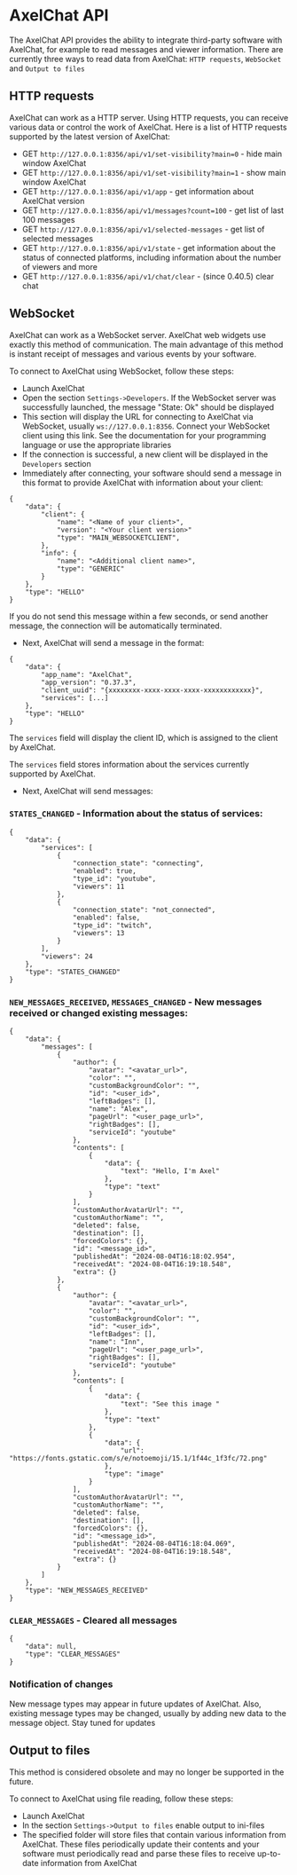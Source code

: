 # AxelChat API

The AxelChat API provides the ability to integrate third-party software with AxelChat, for example to read messages and viewer information. There are currently three ways to read data from AxelChat: `HTTP requests`, `WebSocket` and `Output to files`

## HTTP requests

AxelChat can work as a HTTP server. Using HTTP requests, you can receive various data or control the work of AxelChat. Here is a list of HTTP requests supported by the latest version of AxelChat:
* GET `http://127.0.0.1:8356/api/v1/set-visibility?main=0` - hide main window AxelChat
* GET `http://127.0.0.1:8356/api/v1/set-visibility?main=1` - show main window AxelChat
* GET `http://127.0.0.1:8356/api/v1/app` - get information about AxelChat version
* GET `http://127.0.0.1:8356/api/v1/messages?count=100` - get list of last 100 messages
* GET `http://127.0.0.1:8356/api/v1/selected-messages` - get list of selected messages
* GET `http://127.0.0.1:8356/api/v1/state` - get information about the status of connected platforms, including information about the number of viewers and more
* GET `http://127.0.0.1:8356/api/v1/chat/clear` - (since 0.40.5) clear chat

## WebSocket

AxelChat can work as a WebSocket server. AxelChat web widgets use exactly this method of communication. The main advantage of this method is instant receipt of messages and various events by your software.

To connect to AxelChat using WebSocket, follow these steps:

* Launch AxelChat
* Open the section `Settings->Developers`. If the WebSocket server was successfully launched, the message "State: Ok" should be displayed
* This section will display the URL for connecting to AxelChat via WebSocket, usually `ws://127.0.0.1:8356`. Connect your WebSocket client using this link. See the documentation for your programming language or use the appropriate libraries
* If the connection is successful, a new client will be displayed in the `Developers` section
* Immediately after connecting, your software should send a message in this format to provide AxelChat with information about your client:
```
{
    "data": {
        "client": {
            "name": "<Name of your client>",
            "version": "<Your client version>"
            "type": "MAIN_WEBSOCKETCLIENT",
        },
        "info": {
            "name": "<Additional client name>",
            "type": "GENERIC"
        }
    },
    "type": "HELLO"
}
```
If you do not send this message within a few seconds, or send another message, the connection will be automatically terminated.

* Next, AxelChat will send a message in the format:
```
{
    "data": {
        "app_name": "AxelChat",
        "app_version": "0.37.3",
        "client_uuid": "{xxxxxxxx-xxxx-xxxx-xxxx-xxxxxxxxxxxx}",
        "services": [...]
	},
	"type": "HELLO"
}
```
The `services` field will display the client ID, which is assigned to the client by AxelChat.

The `services` field stores information about the services currently supported by AxelChat.

* Next, AxelChat will send messages:

### `STATES_CHANGED` - Information about the status of services:

```
{
    "data": {
        "services": [
            {
                "connection_state": "connecting",
                "enabled": true,
                "type_id": "youtube",
                "viewers": 11
            },
            {
                "connection_state": "not_connected",
                "enabled": false,
                "type_id": "twitch",
                "viewers": 13
            }
        ],
        "viewers": 24
    },
    "type": "STATES_CHANGED"
}
```

### `NEW_MESSAGES_RECEIVED`, `MESSAGES_CHANGED` - New messages received or changed existing messages:

```
{
    "data": {
        "messages": [
            {
                "author": {
                    "avatar": "<avatar_url>",
                    "color": "",
                    "customBackgroundColor": "",
                    "id": "<user_id>",
                    "leftBadges": [],
                    "name": "Alex",
                    "pageUrl": "<user_page_url>",
                    "rightBadges": [],
                    "serviceId": "youtube"
                },
                "contents": [
                    {
                        "data": {
                            "text": "Hello, I'm Axel"
                        },
                        "type": "text"
                    }
                ],
                "customAuthorAvatarUrl": "",
                "customAuthorName": "",
				"deleted": false,
                "destination": [],
                "forcedColors": {},
                "id": "<message_id>",
                "publishedAt": "2024-08-04T16:18:02.954",
                "receivedAt": "2024-08-04T16:19:18.548",
                "extra": {}
            },
            {
                "author": {
                    "avatar": "<avatar_url>",
                    "color": "",
                    "customBackgroundColor": "",
                    "id": "<user_id>",
                    "leftBadges": [],
                    "name": "Inn",
                    "pageUrl": "<user_page_url>",
                    "rightBadges": [],
                    "serviceId": "youtube"
                },
                "contents": [
                    {
                        "data": {
                            "text": "See this image "
                        },
                        "type": "text"
                    },
                    {
                        "data": {
                            "url": "https://fonts.gstatic.com/s/e/notoemoji/15.1/1f44c_1f3fc/72.png"
                        },
                        "type": "image"
                    }
                ],
                "customAuthorAvatarUrl": "",
                "customAuthorName": "",
				"deleted": false,
                "destination": [],
                "forcedColors": {},
                "id": "<message_id>",
                "publishedAt": "2024-08-04T16:18:04.069",
                "receivedAt": "2024-08-04T16:19:18.548",
                "extra": {}
            }
        ]
    },
    "type": "NEW_MESSAGES_RECEIVED"
}
```

### `CLEAR_MESSAGES` - Cleared all messages

```
{
    "data": null,
    "type": "CLEAR_MESSAGES"
}
```

### Notification of changes

New message types may appear in future updates of AxelChat. Also, existing message types may be changed, usually by adding new data to the message object. Stay tuned for updates

## Output to files

This method is considered obsolete and may no longer be supported in the future.

To connect to AxelChat using file reading, follow these steps:

* Launch AxelChat
* In the section `Settings->Output to files` enable output to ini-files
* The specified folder will store files that contain various information from AxelChat. These files periodically update their contents and your software must periodically read and parse these files to receive up-to-date information from AxelChat
